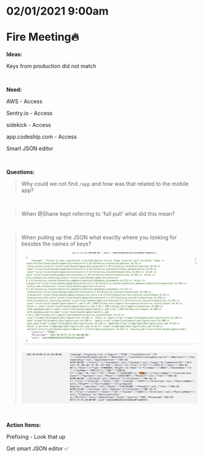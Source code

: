# **02/01/2021 9:00am <br> <br> Fire Meeting🔥**

**Ideas:**

Keys from production did not match

&nbsp;

**Need:**

AWS - Access 

Sentry.io - Access

sidekick - Access

app.codeship.com - Access

Smart JSON editor

&nbsp;

**Questions:**

> Why could we not find `/app` and how was that related to the mobile app?

&nbsp;

> When @Shane kept referring to 'full pull' what did this mean?

&nbsp;

> When pulling up the JSON what exactly where you looking for besides the names of keys?
>
> ![alt text](./assets/JSON_1.png)
>
> ![alt text](./assets/JSON_2.png)

&nbsp;

**Action Items:**

Prefixing - Look that up 

Get smart JSON editor ✅
